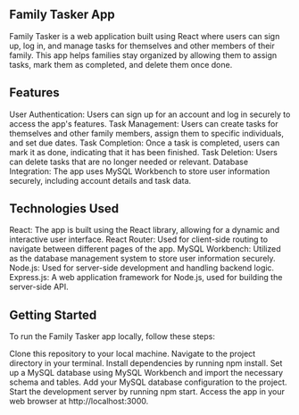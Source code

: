 ## Family Tasker App
Family Tasker is a web application built using React where users can sign up, log in, and manage tasks for themselves and other members of their family. This app helps families stay organized by allowing them to assign tasks, mark them as completed, and delete them once done.

## Features
User Authentication: Users can sign up for an account and log in securely to access the app's features.
Task Management: Users can create tasks for themselves and other family members, assign them to specific individuals, and set due dates.
Task Completion: Once a task is completed, users can mark it as done, indicating that it has been finished.
Task Deletion: Users can delete tasks that are no longer needed or relevant.
Database Integration: The app uses MySQL Workbench to store user information securely, including account details and task data.

## Technologies Used
React: The app is built using the React library, allowing for a dynamic and interactive user interface.
React Router: Used for client-side routing to navigate between different pages of the app.
MySQL Workbench: Utilized as the database management system to store user information securely.
Node.js: Used for server-side development and handling backend logic.
Express.js: A web application framework for Node.js, used for building the server-side API.

## Getting Started
To run the Family Tasker app locally, follow these steps:

Clone this repository to your local machine.
Navigate to the project directory in your terminal.
Install dependencies by running npm install.
Set up a MySQL database using MySQL Workbench and import the necessary schema and tables.
Add your MySQL database configuration to the project.
Start the development server by running npm start.
Access the app in your web browser at http://localhost:3000.
